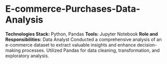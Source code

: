 # E-commerce-Purchases-Data-Analysis

**Technologies Stack:** Python, Pandas
**Tools:** Jupyter Notebook
**Role and Responsibilities:** Data Analyst
Conducted a comprehensive analysis of an e-commerce dataset to extract valuable insights and enhance decision-making processes.
Utilized Pandas for data cleaning, transformation, and exploratory analysis.
